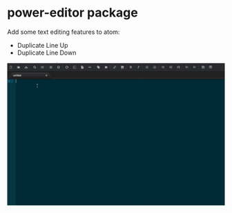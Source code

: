 # power-editor package

Add some text editing features to atom:

- Duplicate Line Up
- Duplicate Line Down

![Usage](docs/usage_screenshot.gif)
